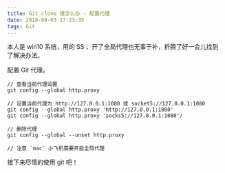 ```yaml
---
title: Git clone 慢怎么办 - 配置代理
date: 2018-08-03 17:23:35
tags: Git
---
```


本人是 win10 系统，用的 SS ，开了全局代理也无事于补，折腾了好一会儿找到了解决办法。

配置 Git 代理。
```
// 查看当前代理设置
git config --global http.proxy

// 设置当前代理为 http://127.0.0.1:1080 或 socket5://127.0.0.1:1080
git config --global http.proxy 'http://127.0.0.1:1080'
git config --global http.proxy 'socks5://127.0.0.1:1080'/

// 删除代理
git config --global --unset http.proxy

// 注意 `mac` 小飞机需要开启全局代理
```

接下来尽情的使用 git 吧！
